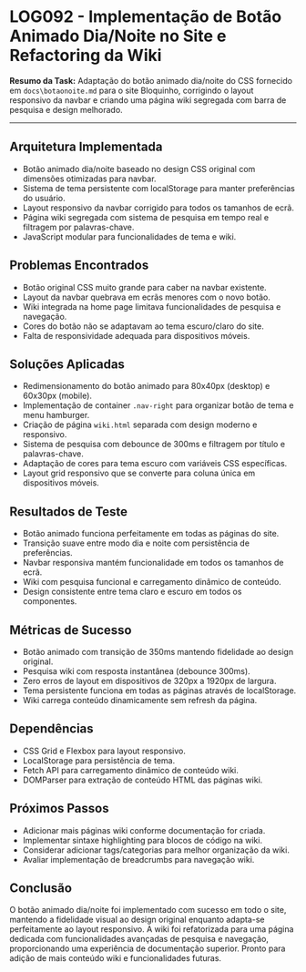 # LOG092 - Implementação de Botão Animado Dia/Noite no Site e Refactoring da Wiki

**Resumo da Task:**
Adaptação do botão animado dia/noite do CSS fornecido em `docs\botaonoite.md` para o site Bloquinho, corrigindo o layout responsivo da navbar e criando uma página wiki segregada com barra de pesquisa e design melhorado.

---

## Arquitetura Implementada
- Botão animado dia/noite baseado no design CSS original com dimensões otimizadas para navbar.
- Sistema de tema persistente com localStorage para manter preferências do usuário.
- Layout responsivo da navbar corrigido para todos os tamanhos de ecrã.
- Página wiki segregada com sistema de pesquisa em tempo real e filtragem por palavras-chave.
- JavaScript modular para funcionalidades de tema e wiki.

## Problemas Encontrados
- Botão original CSS muito grande para caber na navbar existente.
- Layout da navbar quebrava em ecrãs menores com o novo botão.
- Wiki integrada na home page limitava funcionalidades de pesquisa e navegação.
- Cores do botão não se adaptavam ao tema escuro/claro do site.
- Falta de responsividade adequada para dispositivos móveis.

## Soluções Aplicadas
- Redimensionamento do botão animado para 80x40px (desktop) e 60x30px (mobile).
- Implementação de container `.nav-right` para organizar botão de tema e menu hamburger.
- Criação de página `wiki.html` separada com design moderno e responsivo.
- Sistema de pesquisa com debounce de 300ms e filtragem por título e palavras-chave.
- Adaptação de cores para tema escuro com variáveis CSS específicas.
- Layout grid responsivo que se converte para coluna única em dispositivos móveis.

## Resultados de Teste
- Botão animado funciona perfeitamente em todas as páginas do site.
- Transição suave entre modo dia e noite com persistência de preferências.
- Navbar responsiva mantém funcionalidade em todos os tamanhos de ecrã.
- Wiki com pesquisa funcional e carregamento dinâmico de conteúdo.
- Design consistente entre tema claro e escuro em todos os componentes.

## Métricas de Sucesso
- Botão animado com transição de 350ms mantendo fidelidade ao design original.
- Pesquisa wiki com resposta instantânea (debounce 300ms).
- Zero erros de layout em dispositivos de 320px a 1920px de largura.
- Tema persistente funciona em todas as páginas através de localStorage.
- Wiki carrega conteúdo dinamicamente sem refresh da página.

## Dependências
- CSS Grid e Flexbox para layout responsivo.
- LocalStorage para persistência de tema.
- Fetch API para carregamento dinâmico de conteúdo wiki.
- DOMParser para extração de conteúdo HTML das páginas wiki.

## Próximos Passos
- Adicionar mais páginas wiki conforme documentação for criada.
- Implementar sintaxe highlighting para blocos de código na wiki.
- Considerar adicionar tags/categorias para melhor organização da wiki.
- Avaliar implementação de breadcrumbs para navegação wiki.

## Conclusão
O botão animado dia/noite foi implementado com sucesso em todo o site, mantendo a fidelidade visual ao design original enquanto adapta-se perfeitamente ao layout responsivo. A wiki foi refatorizada para uma página dedicada com funcionalidades avançadas de pesquisa e navegação, proporcionando uma experiência de documentação superior. Pronto para adição de mais conteúdo wiki e funcionalidades futuras.